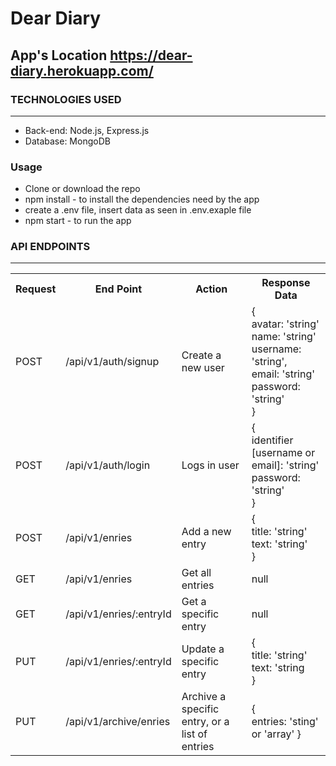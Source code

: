 # Dear Diary
## App's Location https://dear-diary.herokuapp.com/

<h3>TECHNOLOGIES USED</h3>
<hr>
<ul>
  <li>Back-end: Node.js, Express.js </li>
  <li>Database: MongoDB</li>
</ul>

<h3>Usage</h3>
<ul>
    <li>Clone or download the repo</li>
    <li>npm install - to install the dependencies need by the app</li>
    <li>create a .env file, insert data as seen in .env.exaple file</li>
    <li>npm start - to run the app</li>
</ul>

<h3>API ENDPOINTS</h3>
<hr>
<table>
  <tr>
      <th>Request</th>
      <th>End Point</th>
      <th>Action</th>
      <th>Response Data</th>
  </tr>
  <tr>
      <td>POST</td>
      <td>/api/v1/auth/signup</td>
      <td>Create a new user</td>
      <td>
      {<br>
          avatar: 'string'<br>
          name: 'string'<br>
          username: 'string',<br>
          email: 'string'<br>
          password: 'string'<br>
      }
      </td>
  </tr>
  <tr>
      <td>POST</td>
      <td>/api/v1/auth/login</td>
      <td>Logs in user</td>
      <td>
      {<br>
          identifier [username or email]: 'string'<br>
          password: 'string'<br>
      }
      </td>
  </tr>
  <tr>
      <td>POST</td>
      <td>/api/v1/enries</td>
      <td>Add a new entry</td>
      <td>
      {<br>
          title: 'string'<br>
          text: 'string'<br>
      }
      </td>
  </tr>
  <tr>
      <td>GET</td>
      <td>/api/v1/enries</td>
      <td>Get all entries</td>
      <td>null</td>
  </tr>
  <tr>
      <td>GET</td>
      <td>/api/v1/enries/:entryId</td>
      <td>Get a specific entry</td>
      <td>null</td>
  </tr>
  <tr>
      <td>PUT</td>
      <td>/api/v1/enries/:entryId</td>
      <td>Update a specific entry</td>
      <td>
      {<br>
        title: 'string'<br>
        text: 'string<br>
      }
      </td>
  </tr>
  <tr>
      <td>PUT</td>
      <td>/api/v1/archive/enries</td>
      <td>Archive a specific entry, or a list of entries</td>
      <td>
      {<br>
        entries: 'sting' or 'array'
      }
      </td>
  </tr>
</table>